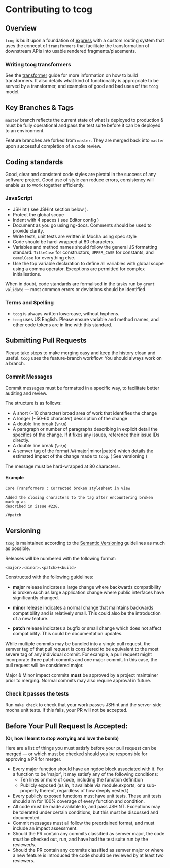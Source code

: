 # Contributing to tcog

## Overview

`tcog` is built upon a foundation of [express](http://expressjs.com/) with a custom routing system that uses the concept of `transformers` that facilitate the transformation of downstream APIs into usable rendered fragments/placements.

### Writing tcog transformers

See the [transformer](./transformers/README.md) guide for more information on how to build transformers. It also details what kind of functionality is appropriate to be served by a transformer, and examples of good and bad uses of the `tcog` model.

## Key Branches & Tags

`master` branch reflects the current state of what is deployed to production & must be fully operational and pass the test suite before it can be deployed to an environment.

Feature branches are forked from `master`. They are merged back into `master` upon successful completion of a code review.

## Coding standards

Good, clear and consistent code styles are pivotal in the success of any software project. Good use of style can reduce errors, consistency will enable us to work together efficiently.

### JavaScript

* JSHint ( see JSHint section below ).
* Protect the global scope
* Indent with 4 spaces ( see Editor config )
* Document as you go using ng-docs. Comments should be used to provide clarity.
* Write tests, unit tests are written in Mocha using spec style
* Code should be hard-wrapped at 80 characters.
* Variables and method names should follow the general JS formatting standard: `TitleCase` for constructors, `UPPER_CASE` for constants, and `camelCase` for everything else.
* Use the top variable declaration to define all variables with global scope using a comma operator. Exceptions are permitted for complex initialisations.

When in doubt, code standards are formalised in the tasks run by `grunt validate` — most common errors or deviations should be identified.

### Terms and Spelling

* `tcog` is always written lowercase, without hyphens.
* `tcog` uses US English. Please ensure variable and method names, and other code tokens are in line with this standard.

## Submitting Pull Requests

Please take steps to make merging easy and keep the history clean and useful. `tcog` uses the feature-branch workflow. You should always work on a branch.

### Commit Messages

Commit messages must be formatted in a specific way, to facilitate better auditing and review.

The structure is as follows:

* A short (~10 character) broad area of work that identifies the change
* A longer (~50-60 character) description of the change
* A double line break (`\n\n`)
* A paragraph or number of paragraphs describing in explicit detail the specifics of the change. If it fixes any issues, reference their issue IDs directly.
* A double line break (`\n\n`)
* A semver tag of the format /#(major|minor|patch) which details the estimated impact of the change made to `tcog`. ( See versioning )

The message must be hard-wrapped at 80 characters.

#### Example

```
Core Transformers : Corrected broken stylesheet in view

Added the closing characters to the tag after encountering broken markup as
described in issue #228.

/#patch
```

## Versioning

`tcog` is maintained according to the [Semantic Versioning](http://semver.org/) guidelines as much as possible.

Releases will be numbered with the following format:

`<major>.<minor>.<patch>+<build>`

Constructed with the following guidelines:

- **major** release indicates a large change where backwards compatibility is broken such as large application change where public interfaces have significantly changed.

- **minor** release indicates a normal change that maintains backwards compatibility and is relatively small. This could also be the introduction of a new feature.

- **patch** release indicates a bugfix or small change which does not affect compatibility. This could be documentation updates.

While multiple commits may be bundled into a single pull request, the semver tag of that pull request is considered to be equivalent to the most severe tag of any individual commit. For example, a pull request might incorporate three patch commits and one major commit. In this case, the pull request will be considered major.

Major & Minor impact commits **must** be approved by a project maintainer
prior to merging. Normal commits may also require approval in future.

### Check it passes the tests

Run `make check` to check that your work passes JSHint and the server-side mocha unit tests. If this fails, your PR will not be accepted.

## Before Your Pull Request Is Accepted:
**(Or, how I learnt to stop worrying and love the bomb)**

Here are a list of things you must satisfy before your pull request can be
merged — or which must be checked should you be responsible for approving a PR
for merger.

*	Every major function should have an ngdoc block associated with it. For a
	function to be 'major', it may satisfy any of the following conditions:
	*	Ten lines or more of code, including the function definition
	*	Publicly exposed (as in, it available via module.exports, or a
		sub-property thereof, regardless of how deeply nested.)
*	Every publicly exposed functions must have unit tests. These unit tests
	should aim for 100% coverage of every function and condition.
*	All code must be made available to, and pass JSHINT. Exceptions may be
	tolerated under certain conditions, but this must be discussed and
	documented.
*	Commit messages must all follow the preordained format, and must include
	an impact assessment.
*	Should the PR contain any commits classified as semver major, the code
   *must* be checked out, run, and have had the test suite run by 
   the reviewer/s.
*	Should the PR contain any commits classified as semver major or where a new
   feature is introduced the code should be reviewed by at least two reviewers.

